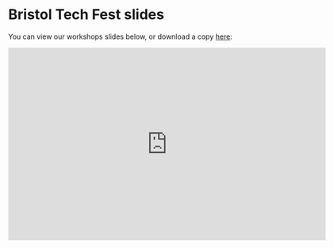 # Bristol Tech Fest slides

You can view our workshops slides below, or download a copy [here](https://docs.google.com/presentation/d/1v1B4CYOslNl4YBLP30NEuN_Ho-DlAUTH/edit?usp=sharing&ouid=101770102365892013725&rtpof=true&sd=true):

<iframe src="https://docs.google.com/presentation/d/e/2PACX-1vSwMHrFROFo1H28mXfioz_YWpCa6YEgQRtUVX7jildE0ZrJn_iS3ZT8viceoa1Fmw/embed?start=false&loop=false&delayms=3000" frameborder="0" width="640" height="389" allowfullscreen="true" mozallowfullscreen="true" webkitallowfullscreen="true"></iframe>
